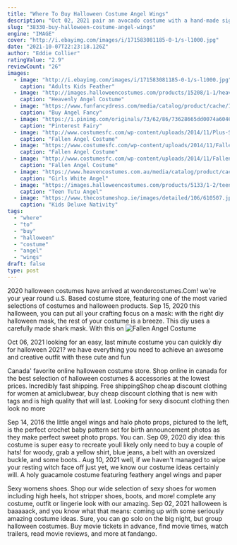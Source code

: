 ```yaml
---
title: "Where To Buy Halloween Costume Angel Wings"
description: "Oct 02, 2021 pair an avocado costume with a hand-made sign for a hilarious punny costume for halloween. Ruizsh angel feather wings and halo headband check prices and reviews on amazon"
slug: "38330-buy-halloween-costume-angel-wings"
engine: "IMAGE"
cover: "http://i.ebayimg.com/images/i/171583081185-0-1/s-l1000.jpg"
date: "2021-10-07T22:23:18.126Z"
author: "Eddie Collier"
ratingValue: "2.9"
reviewCount: "26"
images:
  - image: "http://i.ebayimg.com/images/i/171583081185-0-1/s-l1000.jpg"
    caption: "Adults Kids Feather"
  - image: "http://images.halloweencostumes.com/products/15208/1-1/heavenly-angel-costume.jpg"
    caption: "Heavenly Angel Costume"
  - image: "https://www.funfancydress.com/media/catalog/product/cache/1/image/1200x/040ec09b1e35df139433887a97daa66f/S/A/SANC_0269.jpg"
    caption: "Buy Angel Fancy"
  - image: "https://i.pinimg.com/originals/73/62/86/73628665dd0074a6046f315ce16e462b.jpg"
    caption: "Pinterest Fairy"
  - image: "http://www.costumesfc.com/wp-content/uploads/2014/11/Plus-Size-Fallen-Angel-Costume.jpg"
    caption: "Fallen Angel Costume"
  - image: "https://www.costumesfc.com/wp-content/uploads/2014/11/Fallen-Angel-Costume-for-Kids.jpg"
    caption: "Fallen Angel Costume"
  - image: "http://www.costumesfc.com/wp-content/uploads/2014/11/Fallen-Angel-Wings-Costume.jpg"
    caption: "Fallen Angel Costume"
  - image: "https://www.heavencostumes.com.au/media/catalog/product/cache/3ca7c4de79fd9294a778cbfdebc9dde4/k/-/k-cc-00421-starlight-angel-girl-s-heaven-christmas-dress-up-costume-main-image-1200.jpg"
    caption: "Girls White Angel"
  - image: "https://images.halloweencostumes.com/products/5133/1-2/teen-tutu-angel-costume.jpg"
    caption: "Teen Tutu Angel"
  - image: "https://www.thecostumeshop.ie/images/detailed/106/610507.jpg"
    caption: "Kids Deluxe Nativity"
tags:
  - "where"
  - "to"
  - "buy"
  - "halloween"
  - "costume"
  - "angel"
  - "wings"
draft: false
type: post
---
```


2020 halloween costumes have arrived at wondercostumes.Com! we're your year round u.S. Based costume store, featuring one of the most varied selections of costumes and halloween products. Sep 15, 2020 this halloween, you can put all your crafting focus on a mask: with the right diy halloween mask, the rest of your costume is a breeze. This diy uses a carefully made shark mask. With this on
![Fallen Angel Costume](https://www.costumesfc.com/wp-content/uploads/2014/11/Fallen-Angel-Costume-for-Kids.jpg "Fallen Angel Costume")

Oct 06, 2021 looking for an easy, last minute costume you can quickly diy for halloween 2021? we have everything you need to achieve an awesome and creative outfit with these cute and fun
<!--inArticleAds-->

<!--galleryOne-->

Canada' favorite online halloween costume store. Shop online in canada for the best selection of halloween costumes & accessories at the lowest prices. Incredibly fast shipping. Free shippingShop cheap discount clothing for women at amiclubwear, buy cheap discount clothing that is new with tags and is high quality that will last. Looking for sexy disocunt clothing then look no more
<!--inArticleAds-->

<!--galleryTwo-->

Sep 14, 2016 the little angel wings and halo photo props, pictured to the left, is the perfect crochet baby pattern set for birth announcement photos as they make perfect sweet photo props. You can. Sep 09, 2020 diy idea: this costume is super easy to recreate  youll likely only need to buy a couple of hats! for woody, grab a yellow shirt, blue jeans, a belt with an oversized buckle, and some boots.. Aug 10, 2021 well, if we haven't managed to wipe your resting witch face off just yet, we know our costume ideas certainly will. A holy guacamole costume featuring feathery angel wings and paper
<!--galleryThree-->

Sexy womens shoes. Shop our wide selection of sexy shoes for women including high heels, hot stripper shoes, boots, and more! complete any costume, outfit or lingerie look with our amazing. Sep 02, 2021 halloween is baaaaack, and you know what that means: coming up with some seriously amazing costume ideas. Sure, you can go solo on the big night, but group halloween costumes. Buy movie tickets in advance, find movie times, watch trailers, read movie reviews, and more at fandango.